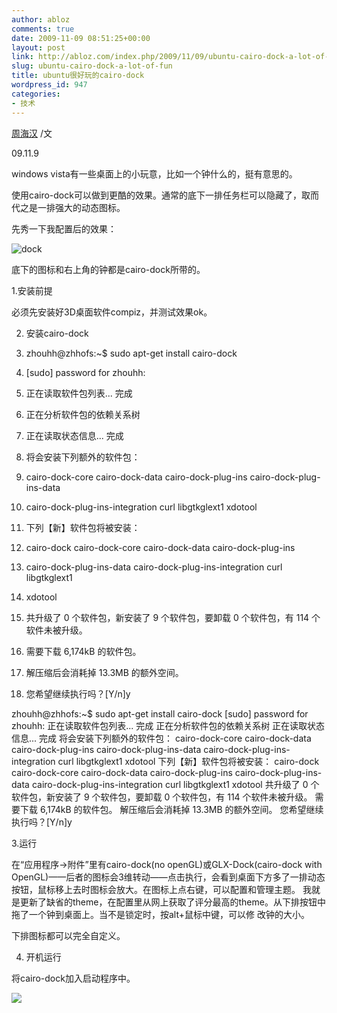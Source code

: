 ```yaml
---
author: abloz
comments: true
date: 2009-11-09 08:51:25+00:00
layout: post
link: http://abloz.com/index.php/2009/11/09/ubuntu-cairo-dock-a-lot-of-fun/
slug: ubuntu-cairo-dock-a-lot-of-fun
title: ubuntu很好玩的cairo-dock
wordpress_id: 947
categories:
- 技术
---
```


[周海汉](http://blog.csdn.net/ablo_zhou) /文

09.11.9

windows vista有一些桌面上的小玩意，比如一个钟什么的，挺有意思的。

使用cairo-dock可以做到更酷的效果。通常的底下一排任务栏可以隐藏了，取而代之是一排强大的动态图标。

先秀一下我配置后的效果：

 

![dock](http://p.blog.csdn.net/images/p_blog_csdn_net/ablo_zhou/EntryImages/20091109/cairo-dock.png)

 

底下的图标和右上角的钟都是cairo-dock所带的。

 

1.安装前提

必须先安装好3D桌面软件compiz，并测试效果ok。

 

2. 安装cairo-dock

  1. zhouhh@zhhofs:~$ sudo apt-get install cairo-dock
  2. [sudo] password for zhouhh:
  3. 正在读取软件包列表... 完成
  4. 正在分析软件包的依赖关系树
  5. 正在读取状态信息... 完成
  6. 将会安装下列额外的软件包：
  7. cairo-dock-core cairo-dock-data cairo-dock-plug-ins cairo-dock-plug-ins-data
  8. cairo-dock-plug-ins-integration curl libgtkglext1 xdotool
  9. 下列【新】软件包将被安装：
  10. cairo-dock cairo-dock-core cairo-dock-data cairo-dock-plug-ins
  11. cairo-dock-plug-ins-data cairo-dock-plug-ins-integration curl libgtkglext1
  12. xdotool
  13. 共升级了 0 个软件包，新安装了 9 个软件包，要卸载 0 个软件包，有 114 个软件未被升级。
  14. 需要下载 6,174kB 的软件包。
  15. 解压缩后会消耗掉 13.3MB 的额外空间。
  16. 您希望继续执行吗？[Y/n]y

zhouhh@zhhofs:~$ sudo apt-get install cairo-dock [sudo] password for zhouhh:  正在读取软件包列表... 完成 正在分析软件包的依赖关系树        正在读取状态信息... 完成        将会安装下列额外的软件包：  cairo-dock-core cairo-dock-data cairo-dock-plug-ins cairo-dock-plug-ins-data  cairo-dock-plug-ins-integration curl libgtkglext1 xdotool 下列【新】软件包将被安装：  cairo-dock cairo-dock-core cairo-dock-data cairo-dock-plug-ins  cairo-dock-plug-ins-data cairo-dock-plug-ins-integration curl libgtkglext1  xdotool 共升级了 0 个软件包，新安装了 9 个软件包，要卸载 0 个软件包，有 114 个软件未被升级。 需要下载 6,174kB 的软件包。 解压缩后会消耗掉 13.3MB 的额外空间。 您希望继续执行吗？[Y/n]y    

3.运行

在“应用程序->附件”里有cairo-dock(no openGL)或GLX-Dock(cairo-dock with  OpenGL)——后者的图标会3维转动——点击执行，会看到桌面下方多了一排动态按钮，鼠标移上去时图标会放大。在图标上点右键，可以配置和管理主题。 我就是更新了缺省的theme，在配置里从网上获取了评分最高的theme。从下排按钮中拖了一个钟到桌面上。当不是锁定时，按alt+鼠标中键，可以修 改钟的大小。

下排图标都可以完全自定义。

 

4. 开机运行

将cairo-dock加入启动程序中。

  
  


![](http://img.zemanta.com/pixy.gif?x-id=3ff2e35f-e011-80f7-aa4e-bcb3ca887d60)

